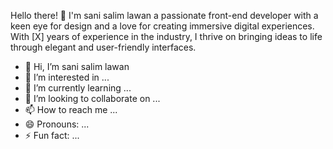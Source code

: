 Hello there! 👋 I'm sani salim lawan a passionate front-end developer with a keen eye for design and a love for creating immersive digital experiences.
With [X] years of experience in the industry, I thrive on bringing ideas to life through elegant and user-friendly interfaces.

- 👋 Hi, I’m sani salim lawan
- 👀 I’m interested in ...
- 🌱 I’m currently learning ...
- 💞️ I’m looking to collaborate on ...
- 📫 How to reach me ...
- 😄 Pronouns: ...
- ⚡ Fun fact: ...

<!---
sanisalimlawan/sanisalimlawan is a ✨ special ✨ repository because its `README.md` (this file) appears on your GitHub profile.
You can click the Preview link to take a look at your changes.
--->
